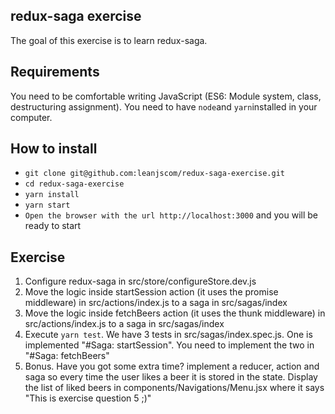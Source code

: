 ## redux-saga exercise

The goal of this exercise is to learn redux-saga.

## Requirements
You need to be comfortable writing JavaScript (ES6: Module system, class, destructuring assignment).
You need to have `node`and `yarn`installed in your computer.

## How to install

- `git clone git@github.com:leanjscom/redux-saga-exercise.git`
- `cd redux-saga-exercise`
- `yarn install`
- `yarn start`
- `Open the browser with the url http://localhost:3000` and you will be ready to start


## Exercise

1. Configure redux-saga in src/store/configureStore.dev.js
2. Move the logic inside startSession action (it uses the promise middleware) in src/actions/index.js to a saga in src/sagas/index
3. Move the logic inside fetchBeers action (it uses the thunk middleware) in src/actions/index.js to a saga in src/sagas/index
4. Execute `yarn test`. We have 3 tests in src/sagas/index.spec.js. One is implemented "#Saga: startSession". You need to implement the two in "#Saga: fetchBeers"
5. Bonus. Have you got some extra time? implement a reducer, action and saga so every time the user likes a beer it is stored in the state. Display the list of liked beers in components/Navigations/Menu.jsx where it says "This is exercise question 5 ;)"
